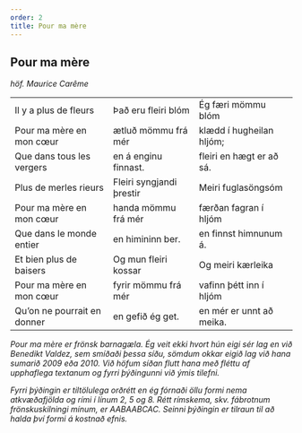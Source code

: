 ```yaml
---
order: 2
title: Pour ma mère
---
```


## Pour ma mère

*höf. Maurice Carême*

|                            |                            |                            |
|:---------------------------|:---------------------------|:---------------------------|
| Il y a plus de fleurs      | Það eru fleiri blóm        | Ég færi mömmu blóm
| Pour ma mère en mon cœur   | ætluð mömmu frá mér        | klædd í hugheilan hljóm;
| Que dans tous les vergers  | en á enginu finnast.       | fleiri en hægt er að sá.
| Plus de merles rieurs      | Fleiri syngjandi þrestir   | Meiri fuglasöngsóm
| Pour ma mère en mon cœur   | handa mömmu frá mér        | færðan fagran í hljóm
| Que dans le monde entier   | en himininn ber.           | en finnst himnunum á.
| Et bien plus de baisers    | Og mun fleiri kossar       | Og meiri kærleika
| Pour ma mère en mon cœur   | fyrir mömmu frá mér        | vafinn þétt inn í hljóm
| Qu’on ne pourrait en donner| en gefið ég get.           | en mér er unnt að meika.

*Pour ma mère er frönsk barnagæla. Ég veit ekki hvort hún eigi sér lag en við Benedikt Valdez, sem smíðaði þessa síðu, sömdum okkar eigið lag við hana sumarið 2009 eða 2010. Við höfum síðan flutt hana með fléttu af upphaflega textanum og fyrri þýðingunni við ýmis tilefni.*

*Fyrri þýðingin er tiltölulega orðrétt en ég fórnaði öllu formi nema atkvæðafjölda og rími í línum 2, 5 og 8. Rétt rímskema, skv. fábrotnum frönskuskilningi mínum, er AABAABCAC. Seinni þýðingin er tilraun til að halda því formi á kostnað efnis.*
